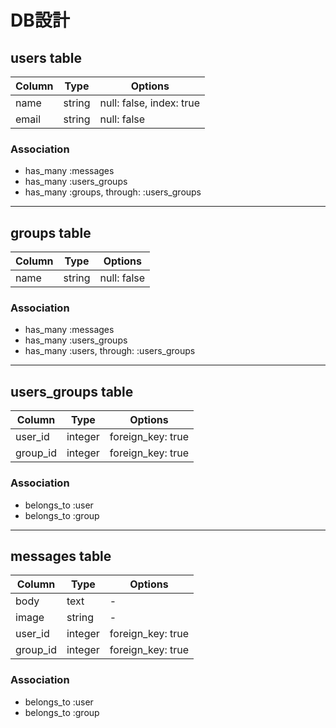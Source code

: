# DB設計

## users table

|Column|Type|Options|
|------|----|-------|
|name|string|null: false, index: true|
|email|string|null: false|

### Association
- has_many :messages
- has_many :users_groups
- has_many :groups, through: :users_groups
***
## groups table

|Column|Type|Options|
|------|----|-------|
|name|string|null: false|

### Association
- has_many :messages
- has_many :users_groups
- has_many :users, through: :users_groups
***
## users_groups table

|Column|Type|Options|
|------|----|-------|
|user_id|integer|foreign_key: true|
|group_id|integer|foreign_key: true|

### Association
- belongs_to :user
- belongs_to :group
***
## messages table

|Column|Type|Options|
|------|----|-------|
|body|text|-|
|image|string|-|
|user_id|integer|foreign_key: true|
|group_id|integer|foreign_key: true|

### Association
- belongs_to :user
- belongs_to :group